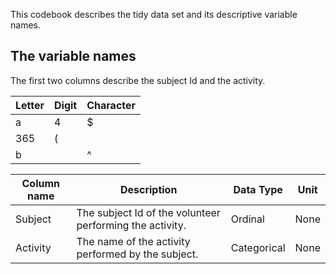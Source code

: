 This codebook describes the tidy data set and its descriptive variable names.

## The variable names

The first two columns describe the subject Id and the activity.

Letter | Digit | Character
------ | ------|----------
a | 4 | $
| 365 | (
b | | ^



**Column name** | **Description** | **Data Type** | **Unit**
----------------|-----------------|---------------|----------
Subject         | The subject Id of the volunteer performing the activity. | Ordinal | None
Activity | The name of the activity performed by the subject.| Categorical| None
